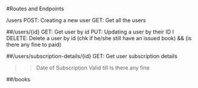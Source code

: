 #Routes and Endpoints

/users
POST: Creating a new user
GET: Get all the users

##/users/{id}
GET: Get user by id
PUT: Updating a user by their ID I
DELETE: Delete a user by id (chk if he/she still have an issued book) && (is there any fine to paid)

##/users/subscription-details/{id}
GET: Get user subscription details

> > Date of Subscription
> > Valid till
> > Is there any fine

##/books
